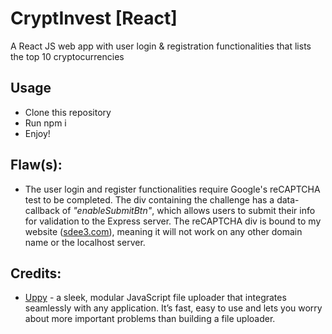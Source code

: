 # CryptInvest [React]
A React JS web app with user login &amp; registration functionalities that lists the top 10 cryptocurrencies

## Usage
- Clone this repository
- Run npm i
- Enjoy!

## Flaw(s):
- The user login and register functionalities require Google's reCAPTCHA test to be completed. The div containing the challenge has a data-callback of *"enableSubmitBtn"*, which allows users to submit their info for validation to the Express server. The reCAPTCHA div is bound to my website ([sdee3.com](https://sdee3.com)), meaning it will not work on any other domain name or the localhost server.

## Credits:
- [Uppy](https://github.com/transloadit/uppy) - a sleek, modular JavaScript file uploader that integrates seamlessly with any application. It’s fast, easy to use and lets you worry about more important problems than building a file uploader.
